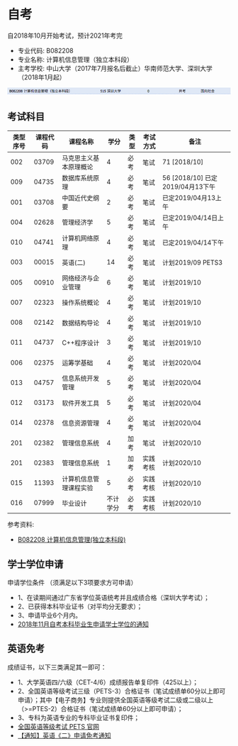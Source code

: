 # 自考
自2018年10月开始考试，预计2021年考完
- 专业代码: B082208 
- 专业名称: 计算机信息管理（独立本科段）
- 主考学校: 中山大学（2017年7月报名后截止）华南师范大学、深圳大学（2018年1月起）

![zikao.png](./images/zikao.png)

## 考试科目
类型序号 | 课程代码 | 课程名称 | 学分 | 类型 | 考试方式 | 备注
---| ---| ---| ---| ---| ---| ---|
002 | 03709 | 马克思主义基本原理概论 | 4 | 必考 | 笔试 | 71 [2018/10]
009 | 04735 | 数据库系统原理 | 4 | 必考 | 笔试 | 56 [2018/10] 已定2019/04月13下午
001 | 03708 | 中国近代史纲要 | 2 | 必考 | 笔试 | 已定2019/04月13上午
004 | 02628 | 管理经济学 | 5 | 必考 | 笔试 | 已定2019/04/14日上午
010 | 04741 | 计算机网络原理 | 4 | 必考 | 笔试 | 已定2019/04/14下午
003 | 00015 | 英语(二) | 14 | 必考 | 笔试 | 计划2019/09 PETS3
005 | 00910 | 网络经济与企业管理 | 6 | 必考 | 笔试 | 计划2019/10
007 | 02323 | 操作系统概论 | 4 | 必考 | 笔试 | 计划2019/10
008 | 02142 | 数据结构导论 | 4 | 必考 | 笔试 | 计划2019/10
011 | 04737 | C++程序设计 | 3 | 必考 | 笔试 | 计划2019/10
006 | 02375 | 运筹学基础 | 4 | 必考 | 笔试 | 计划2020/04
013 | 04757 | 信息系统开发管理 | 5 | 必考 | 笔试 | 计划2020/04
012 | 03173 | 软件开发工具 | 5 | 必考 | 笔试 | 计划2020/04
014 | 02378 | 信息资源管理 | 4 | 必考 | 笔试 | 计划2020/04
201 | 02382 | 管理信息系统 | 4 | 加考 | 笔试 | 计划2020/10
201 | 02383 | 管理信息系统 | 1 | 加考 | 实践考核 | 计划2020/10
015 | 11393 | 计算机信息管理课程实验 | 5 | 必考 | 实践考核 | 计划2020/10
016 | 07999 | 毕业设计 | 不计学分 | 必考 | 实践考核 | 计划2020/10
参考资料:
- [B082208 计算机信息管理(独立本科段)](http://www.5184.com/zikao/zhuanye/201706/43905.html)

## 学士学位申请
申请学位条件 （须满足以下3项要求方可申请）
- 1、在读期间通过广东省学位英语统考并且成绩合格（深圳大学考试）；
- 2、已获得本科毕业证书（对平均分无要求）；
- 3、申请毕业6个月内。
- [2018年11月自考本科毕业生申请学士学位的通知](http://csse.szu.edu.cn/zk/article/812.html)

## 英语免考
成绩证书，以下三类满足其一即可：
- 1、大学英语四/六级（CET-4/6）成绩报告单复印件（425以上）；
- 2、全国英语等级考试三级（PETS-3）合格证书（笔试成绩单60分以上即可申请）；其中【电子商务】专业则提供全国英语等级考试二级或二级以上（>=PTES-2）合格证书（笔试成绩单60分以上即可申请）；
- 3、专科为英语专业的专科毕业证书复印件；
- [全国英语等级考试 PETS 官网](http://pets.neea.edu.cn/)
- [【通知】英语《二》申请免考通知](http://csse.szu.edu.cn/zk/article/805.html)

